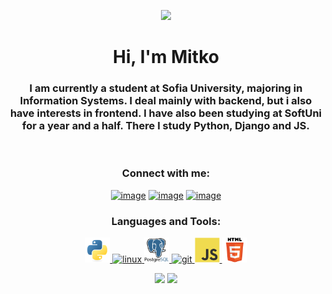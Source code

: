 <p align="center">
  <a href="#"><img width="49%" height="auto" src="https://content.techgig.com/thumb/msid-78130139,width-860,resizemode-4/4-Steps-to-become-a-top-programmer.jpg?140622" class="centerImage" height="175px"/></a>
</p>

<h1 align="center">Hi, I'm Mitko</h1>
<h3 align="center">I am currently a student at Sofia University, majoring in Information Systems. I deal mainly with backend, but i also have interests in frontend. I have also been studying at SoftUni for a year and a half. There I study Python, Django and JS.</h3>



<br />
<h3 align="center">Connect with me:</h3>
<div align="center">

[![image](https://img.shields.io/badge/LinkedIn-0077B5?style=for-the-badge&logo=linkedin&logoColor=white)](https://www.linkedin.com/in/mitko-stoyanov-1118a6193/)
[![image](https://img.shields.io/badge/Instagram-E4405F?style=for-the-badge&logo=instagram&logoColor=white)](https://www.instagram.com/mitko_stoqnow02/)
[![image](https://img.shields.io/badge/Gmail-D14836?style=for-the-badge&logo=gmail&logoColor=white)](mailto:mistoqnow@gmail.com) 
<!-- [![image](https://img.shields.io/badge/Twitter-1DA1F2?style=for-the-badge&logo=twitter&logoColor=white)](https://twitter.com/brantlauro) -->
  
</div>

<h3 align="center">Languages and Tools:</h3>

<p align="center"> 
 <a href="https://www.python.org" target="_blank"> 
    <img src="https://raw.githubusercontent.com/devicons/devicon/master/icons/python/python-original.svg" alt="python" width="40" height="40"/> 
  </a>  
  <a href="https://www.djangoproject.com/" target="_blank"> 
    <img src="https://icon-library.com/images/django-icon/django-icon-0.jpg" alt="linux" width="43" height="43"/> 
  </a>
  <a href="https://www.postgresql.org/" target="_blank"> 
    <img src="https://raw.githubusercontent.com/devicons/devicon/master/icons/postgresql/postgresql-original-wordmark.svg" alt="git" width="40" height="40"/> 
  </a>
  <a href="https://git-scm.com/" target="_blank"> 
    <img src="https://www.vectorlogo.zone/logos/git-scm/git-scm-icon.svg" alt="git" width="40" height="40"/> 
  </a>
  <a href="https://developer.mozilla.org/en-US/docs/Web/JavaScript" target="_blank"> 
    <img src="https://raw.githubusercontent.com/devicons/devicon/master/icons/javascript/javascript-original.svg" alt="javascript" width="40" height="40"/> 
  </a>
  <a href="https://www.w3.org/html/" target="_blank"> 
    <img src="https://raw.githubusercontent.com/devicons/devicon/master/icons/html5/html5-original-wordmark.svg" alt="html5" width="40" height="40"/> 
  </a>
  <!-- <a href="https://www.w3schools.com/css/" target="_blank"> 
    <img src="https://raw.githubusercontent.com/devicons/devicon/master/icons/css3/css3-original-wordmark.svg" alt="css3" width="40" height="40"/> 
  </a>  -->
</p>

<p align= "center">
  <img height= "153" src="https://github-readme-stats.vercel.app/api?username=mitko-stoyanov&theme=react&show_icons=true&include_all_commits=true" />
  <img height= "153" src="https://github-readme-stats.vercel.app/api/top-langs/?username=mitko-stoyanov&theme=react&layout=compact" />
</p>

